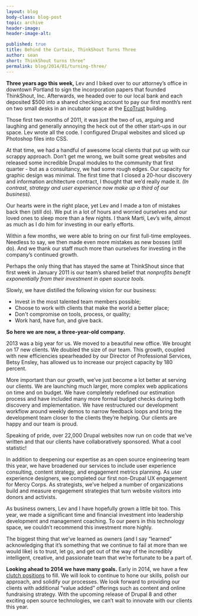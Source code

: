```yaml
---
layout: blog
body-class: blog-post
topic: archive
header-image:
header-image-alt:

published: true
title: Behind the Curtain, ThinkShout Turns Three
author: sean
short: ThinkShout turns three"
permalink: blog/2014/01/turning-three/
---
```

**Three years ago this week,** Lev and I biked over to our attorney’s office in downtown Portland to sign the incorporation papers that founded ThinkShout, Inc. Afterwards, we headed over to our local bank and each deposited $500 into a shared checking account to pay our first month’s rent on two small desks in an incubator space at the [EcoTrust](http://www.ecotrust.org/) building.

Those first two months of 2011, it was just the two of us, arguing and laughing and generally annoying the heck out of the other start-ups in our space. Lev wrote all the code. I configured Drupal websites and sliced up Photoshop files into CSS.

At that time, we had a handful of awesome local clients that put up with our scrappy approach. Don’t get me wrong, we built some great websites and released some incredible Drupal modules to the community that first quarter - but as a consultancy, we had some rough edges. Our capacity for graphic design was minimal. The first time that I closed a 20-hour discovery and information architecture contract, I thought that we’d really made it. *(In contrast, strategy and user experience now make up a third of our business).*

Our hearts were in the right place, yet Lev and I made a ton of mistakes back then (still do). We put in a lot of hours and worried ourselves and our loved ones to sleep more than a few nights. I thank Marti, Lev’s wife, almost as much as I do him for investing in our early efforts.

Within a few months, we were able to bring on our first full-time employees. Needless to say, we then made even more mistakes as new bosses (still do). And we thank our staff much more than ourselves for investing in the company’s continued growth.

Perhaps the only thing that has stayed the same at ThinkShout since that first week in January 2011 is our team’s shared belief that *nonprofits benefit exponentially from their investment in open source tools.*

Slowly, we have distilled the following vision for our business:

* Invest in the most talented team members possible;
* Choose to work with clients that make the world a better place;
* Don't compromise on tools, process, or quality;
* Work hard, have fun, and give back.

**So here we are now, a three-year-old company.**

2013 was a big year for us. We moved to a beautiful new office. We brought on 17 new clients. We doubled the size of our team. This growth, coupled with new efficiencies spearheaded by our Director of Professional Services, Betsy Ensley, has allowed us to increase our project capacity by 180 percent.

More important than our growth, we’ve just become a lot better at serving our clients. We are launching much larger, more complex web applications on time and on budget. We have completely redefined our estimation process and have included many more formal budget checks during both discovery and implementation. We have restructured our development workflow around weekly demos to narrow feedback loops and bring the development team closer to the clients they’re helping. Our clients are happy and our team is proud.

Speaking of pride, over 22,000 Drupal websites now run on code that we’ve written and that our clients have collaboratively sponsored. What a cool statistic!

In addition to deepening our expertise as an open source engineering team this year, we have broadened our services to include user experience consulting, content strategy, and engagement metrics planning. As user experience designers, we completed our first non-Drupal UX engagement for Mercy Corps. As strategists, we’ve helped a number of organizations build and measure engagement strategies that turn website visitors into donors and activists.

As business owners, Lev and I have hopefully grown a little bit too. This year, we made a significant time and financial investment into leadership development and management coaching. To our peers in this technology space, we couldn’t recommend this investment more highly.

The biggest thing that we’ve learned as owners (and I say “learned” acknowledging that it’s something that we continue to fail at more than we would like) is to trust, let go, and get out of the way of the incredibly intelligent, creative, and passionate team that we’re fortunate to be a part of.

**Looking ahead to 2014 we have many goals.** Early in 2014, we have a few [clutch positions](/careers/) to fill. We will look to continue to hone our skills, polish our approach, and solidify our processes. We look forward to providing our clients with additional “value added” offerings such as content and online fundraising strategy. With the upcoming release of Drupal 8 and other exciting open source technologies, we can’t wait to innovate with our clients this year.
